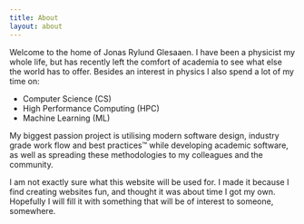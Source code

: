 ```yaml
---
title: About
layout: about
---
```


Welcome to the home of Jonas Rylund Glesaaen. I have been a physicist my whole
life, but has recently left the comfort of academia to see what else the world has
to offer. Besides an interest in physics I also spend a lot of my time on:

* Computer Science (CS)
* High Performance Computing (HPC)
* Machine Learning (ML)

My biggest passion project is utilising modern software design, industry grade
work flow and best practices™ while developing academic software, as well as
spreading these methodologies to my colleagues and the community.

I am not exactly sure what this website will be used for. I made it because I
find creating websites fun, and thought it was about time I got my own.
Hopefully I will fill it with something that will be of interest to someone,
somewhere.
